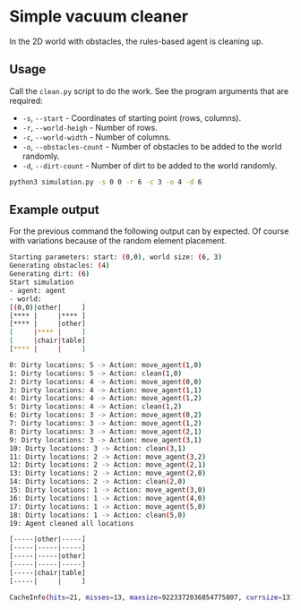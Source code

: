 # Simple vacuum cleaner
In the 2D world with obstacles, the rules-based agent is cleaning up.

## Usage
Call the `clean.py` script to do the work. See the program arguments that are required:
- `-s`, `--start`           - Coordinates of starting point (rows, columns).
- `-r`, `--world-heigh`     - Number of rows.
- `-c`, `--world-width`     - Number of columns.
- `-o`, `--obstacles-count` - Number of obstacles to be added to the world randomly.
- `-d`, `--dirt-count`      - Number of dirt to be added to the world randomly.

```bash
python3 simulation.py -s 0 0 -r 6 -c 3 -o 4 -d 6
```

## Example output
For the previous command the following output can by expected. Of course with variations because of the random element placement.
```bash
Starting parameters: start: (0,0), world size: (6, 3)
Generating obstacles: (4)
Generating dirt: (6)
Start simulation
- agent: agent
- world: 
[(0,0)|other|     ]
[**** |     |**** ]
[**** |     |other]
[     |**** |     ]
[     |chair|table]
[**** |     |     ]

0: Dirty locations: 5 -> Action: move_agent(1,0)
1: Dirty locations: 5 -> Action: clean(1,0)
2: Dirty locations: 4 -> Action: move_agent(0,0)
3: Dirty locations: 4 -> Action: move_agent(1,1)
4: Dirty locations: 4 -> Action: move_agent(1,2)
5: Dirty locations: 4 -> Action: clean(1,2)
6: Dirty locations: 3 -> Action: move_agent(0,2)
7: Dirty locations: 3 -> Action: move_agent(1,2)
8: Dirty locations: 3 -> Action: move_agent(2,1)
9: Dirty locations: 3 -> Action: move_agent(3,1)
10: Dirty locations: 3 -> Action: clean(3,1)
11: Dirty locations: 2 -> Action: move_agent(3,2)
12: Dirty locations: 2 -> Action: move_agent(2,1)
13: Dirty locations: 2 -> Action: move_agent(2,0)
14: Dirty locations: 2 -> Action: clean(2,0)
15: Dirty locations: 1 -> Action: move_agent(3,0)
16: Dirty locations: 1 -> Action: move_agent(4,0)
17: Dirty locations: 1 -> Action: move_agent(5,0)
18: Dirty locations: 1 -> Action: clean(5,0)
19: Agent cleaned all locations

[-----|other|-----]
[-----|-----|-----]
[-----|-----|other]
[-----|-----|-----]
[-----|chair|table]
[-----|     |     ]

CacheInfo(hits=21, misses=13, maxsize=9223372036854775807, currsize=13)
```